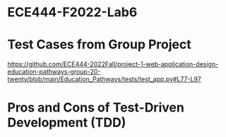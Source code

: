 # ECE444-F2022-Lab6

# Test Cases from Group Project

https://github.com/ECE444-2022Fall/project-1-web-application-design-education-pathways-group-20-twenty/blob/main/Education_Pathways/tests/test_app.py#L77-L97

# Pros and Cons of Test-Driven Development (TDD)
